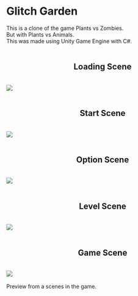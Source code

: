 # Glitch Garden
This is a clone of the game Plants vs Zombies.<br />But with Plants vs Animals.<br />This was made using Unity Game Engine with C#.
<br /><br />
<h2 align ="center">Loading Scene</h2>
<br />

<img src = "https://user-images.githubusercontent.com/70310699/164892209-d8e15c52-3cbf-4761-b7d1-1efc3d902812.png">
<br /><br />
<h2 align ="center">Start Scene</h2>
<br />
<img src = "https://user-images.githubusercontent.com/70310699/164892228-49ca2770-d08c-4f21-8997-946c9e8ae2de.png">
<br /><br />
<h2 align ="center">Option Scene</h2>
<br />
<img src = "https://user-images.githubusercontent.com/70310699/164892240-b1f11dab-7d8f-4fa3-a050-3e5f657d9565.png">
<br /><br />
<h2 align ="center">Level Scene</h2>
<br />
<img src = "https://user-images.githubusercontent.com/70310699/164892250-fdd948b1-ccbe-482e-8465-b0c05f0012eb.png">
<br /><br />
<h2 align ="center">Game Scene</h2>
<br />
<img src = "https://user-images.githubusercontent.com/70310699/164892267-b878b571-0ad1-4c89-b0e3-42cb9503f4c8.png">
<br /><br />
Preview from a scenes in the game.
